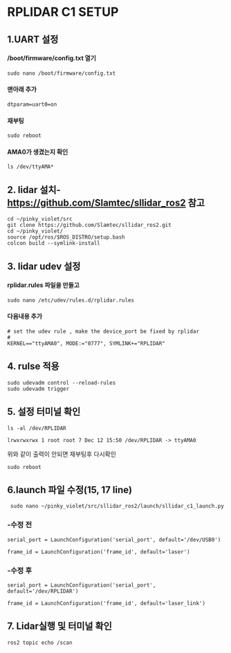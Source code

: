 # RPLIDAR C1 SETUP

##  1.UART 설정
#### /boot/firmware/config.txt 열기
```
sudo nano /boot/firmware/config.txt
```
#### 맨아래 추가
```
dtparam=uart0=on
```
#### 재부팅
```
sudo reboot
```
#### AMA0가 생겼는지 확인
```
ls /dev/ttyAMA*
```
## 2. lidar 설치- https://github.com/Slamtec/sllidar_ros2 참고
```
cd ~/pinky_violet/src
git clone https://github.com/Slamtec/sllidar_ros2.git
cd ~/pinky_violet/
source /opt/ros/$ROS_DISTRO/setup.bash
colcon build --symlink-install
```

## 3. lidar udev 설정
#### rplidar.rules 파일을 만들고
```
sudo nano /etc/udev/rules.d/rplidar.rules
```
#### 다음내용 추가
```
# set the udev rule , make the device_port be fixed by rplidar
#
KERNEL=="ttyAMA0", MODE:="0777", SYMLINK+="RPLIDAR"
```

## 4. rulse 적용
```
sudo udevadm control --reload-rules
sudo udevadm trigger
```
## 5. 설정 터미널 확인 
```
ls -al /dev/RPLIDAR
```
```
lrwxrwxrwx 1 root root 7 Dec 12 15:50 /dev/RPLIDAR -> ttyAMA0
```
위와 같이 출력이 안되면 재부팅후 다시확인
```
sudo reboot
```

## 6.launch 파일 수정(15, 17 line)
```
 sudo nano ~/pinky_violet/src/sllidar_ros2/launch/sllidar_c1_launch.py
 ```

### -수정 전 
```
serial_port = LaunchConfiguration('serial_port', default='/dev/USB0')

frame_id = LaunchConfiguration('frame_id', default='laser')
```

### -수정 후 
```
serial_port = LaunchConfiguration('serial_port', default='/dev/RPLIDAR')

frame_id = LaunchConfiguration('frame_id', default='laser_link')
```
## 7. Lidar실행 및 터미널 확인
```
ros2 topic echo /scan
```
